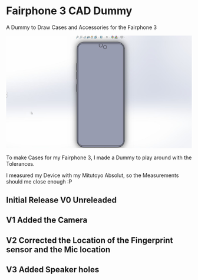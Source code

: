# Fairphone 3 CAD Dummy
A Dummy to Draw Cases and Accessories for the Fairphone 3

<img src="https://github.com/Tig3rch3n/Fairphone-3-CAD-Dummy/blob/master/Front%20View.jpg">

To make Cases for my Fairphone 3, I made a Dummy to play around with the Tolerances.

I measured my Device with my Mitutoyo Absolut, so the Measurements should me close enough :P

Initial Release
V0 
Unreleaded
-------------
V1 
Added the Camera
-------------
V2 
Corrected the Location of the Fingerprint sensor and the Mic location
-------------
V3 
Added Speaker holes
-------------
